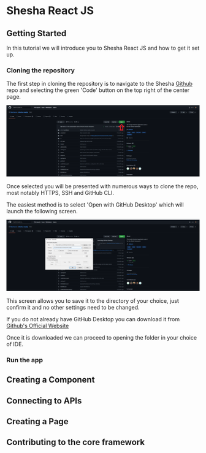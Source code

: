 # Shesha React JS

## Getting Started

In this tutorial we will introduce you to Shesha React JS and how to get it set up. 

### Cloning the repository

The first step in cloning the repository is to navigate to the Shesha [Github](https://github.com/Boxfusion/shesha-reactjs) repo and selecting the green 'Code' button on the top right of the center page.

![shesha-reactjs-clone screenshot](https://github.com/Boxfusion/shesha-docs/blob/main/docs/assets/shesha-reactjs-clone.PNG?raw=true) 

Once selected you will be presented with numerous ways to clone the repo, most notably HTTPS, SSH and GitHub CLI. 

The easiest method is to select 'Open with GitHub Desktop' which will launch the following screen.

![shesha-reactjs-github screenshot](https://github.com/Boxfusion/shesha-docs/blob/main/docs/assets/shesha-reactjs-github.PNG?raw=true)

This screen allows you to save it to the directory of your choice, just confirm it and no other settings need to be changed.

If you do not already have GitHub Desktop you can download it from [Github's Official Website](https://desktop.github.com/)

Once it is downloaded we can proceed to opening the folder in your choice of IDE.

### Run the app

## Creating a Component

## Connecting to APIs

## Creating a Page

## Contributing to the core framework
